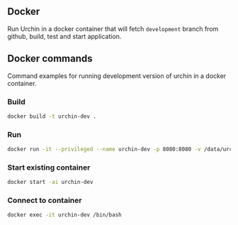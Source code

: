 ## Docker

Run Urchin in a docker container that will fetch `development` branch from github, build, test and start application. 

## Docker commands

Command examples for running development version of urchin in a docker container.

### Build
```bash
docker build -t urchin-dev .
```
### Run
```bash
docker run -it --privileged --name urchin-dev -p 8080:8080 -v /data/urchin/.m2/:/root/.m2/ -v /data/urchin/node_modules:/workspace/node_modules urchin-dev
```

### Start existing container
```bash
docker start -ai urchin-dev
```

### Connect to container
```bash
docker exec -it urchin-dev /bin/bash
```